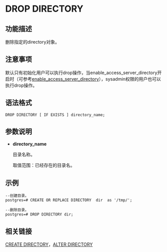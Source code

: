 # DROP DIRECTORY<a name="ZH-CN_TOPIC_0242370600"></a>

## 功能描述<a name="zh-cn_topic_0237122136_zh-cn_topic_0059779050_s7810bb02b5b247fd92d22d7e328c870f"></a>

删除指定的directory对象。

## 注意事项<a name="zh-cn_topic_0237122136_zh-cn_topic_0059779050_sd775e695334845048410c46ecc8adaea"></a>

默认只有初始化用户可以执行drop操作，当enable\_access\_server\_directory开启时（可参考[enable\_access\_server\_directory](操作审计.md#zh-cn_topic_0237124747_section4279164545515)），sysadmin权限的用户也可以执行drop操作。

## 语法格式<a name="zh-cn_topic_0237122136_zh-cn_topic_0059779050_s6d36dd755c5a47d086e5b767a88f208b"></a>

```
DROP DIRECTORY [ IF EXISTS ] directory_name;
```

## 参数说明<a name="zh-cn_topic_0237122136_section1185722174518"></a>

-   **directory\_name**

    目录名称。

    取值范围：已经存在的目录名。


## 示例<a name="zh-cn_topic_0237122136_section54683394512"></a>

```
--创建目录。
postgres=# CREATE OR REPLACE DIRECTORY  dir  as '/tmp/';

--删除目录。
postgres=# DROP DIRECTORY dir;
```

## 相关链接<a name="zh-cn_topic_0237122136_section14134121715454"></a>

[CREATE DIRECTORY](CREATE-DIRECTORY.md)，[ALTER DIRECTORY](ALTER-DIRECTORY.md)


